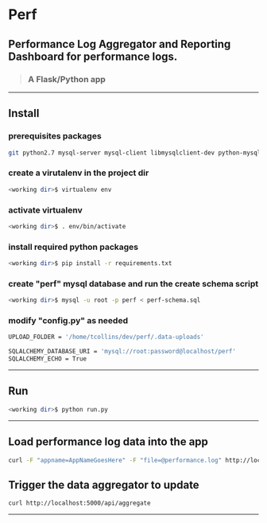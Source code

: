 **Perf**
=========
## Performance Log Aggregator and Reporting Dashboard for performance logs. ##

> ### A Flask/Python app ###


----------

## Install ##


### prerequisites packages ###
```sh
git python2.7 mysql-server mysql-client libmysqlclient-dev python-mysqldb python-dev python-pip
```


### create a virutalenv in the project dir   ###
```sh
<working dir>$ virtualenv env
```


### activate virtualenv ###
```sh
<working dir>$ . env/bin/activate
```

		
### install required python packages ###
```sh
<working dir>$ pip install -r requirements.txt
```


### create "perf" mysql database and run the create schema script ### 
```sh
<working dir>$ mysql -u root -p perf < perf-schema.sql
```

### modify "config.py" as needed ###
```sh
UPLOAD_FOLDER = '/home/tcollins/dev/perf/.data-uploads'

SQLALCHEMY_DATABASE_URI = 'mysql://root:password@localhost/perf'
SQLALCHEMY_ECHO = True
```

----------

## Run ##

```sh
<working dir>$ python run.py
```

----------

## Load performance log data into the app ##

```sh
curl -F "appname=AppNameGoesHere" -F "file=@performance.log" http://localhost:5000/api/upload-data
```

## Trigger the data aggregator to update ##
```sh
curl http://localhost:5000/api/aggregate
```

----------